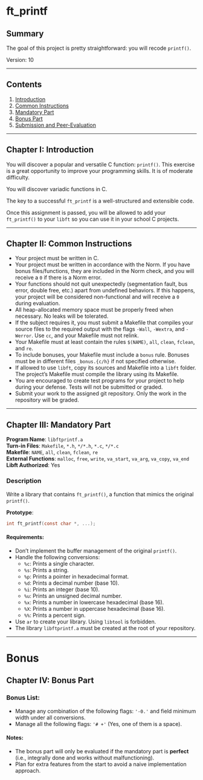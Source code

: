 # ft_printf

## Summary
The goal of this project is pretty straightforward: you will recode `printf()`.

Version: 10

---

## Contents

1. [Introduction](#introduction)  
2. [Common Instructions](#common-instructions)  
3. [Mandatory Part](#mandatory-part)  
4. [Bonus Part](#bonus-part)  
5. [Submission and Peer-Evaluation](#submission-and-peer-evaluation)  

---

## Chapter I: Introduction

You will discover a popular and versatile C function: `printf()`. This exercise is a great opportunity to improve your programming skills. It is of moderate difficulty.

You will discover variadic functions in C.

The key to a successful `ft_printf` is a well-structured and extensible code.

Once this assignment is passed, you will be allowed to add your `ft_printf()` to your `libft` so you can use it in your school C projects.

---

## Chapter II: Common Instructions

- Your project must be written in C.
- Your project must be written in accordance with the Norm. If you have bonus files/functions, they are included in the Norm check, and you will receive a `0` if there is a Norm error.
- Your functions should not quit unexpectedly (segmentation fault, bus error, double free, etc.) apart from undefined behaviors. If this happens, your project will be considered non-functional and will receive a `0` during evaluation.
- All heap-allocated memory space must be properly freed when necessary. No leaks will be tolerated.
- If the subject requires it, you must submit a Makefile that compiles your source files to the required output with the flags `-Wall`, `-Wextra`, and `-Werror`. Use `cc`, and your Makefile must not relink.
- Your Makefile must at least contain the rules `$(NAME)`, `all`, `clean`, `fclean`, and `re`.
- To include bonuses, your Makefile must include a `bonus` rule. Bonuses must be in different files `_bonus.{c/h}` if not specified otherwise.
- If allowed to use `libft`, copy its sources and Makefile into a `libft` folder. The project’s Makefile must compile the library using its Makefile.
- You are encouraged to create test programs for your project to help during your defense. Tests will not be submitted or graded.
- Submit your work to the assigned git repository. Only the work in the repository will be graded.

---

## Chapter III: Mandatory Part

**Program Name**: `libftprintf.a`  
**Turn-in Files**: `Makefile`, `*.h`, `*/*.h`, `*.c`, `*/*.c`  
**Makefile**: `NAME`, `all`, `clean`, `fclean`, `re`  
**External Functions**: `malloc`, `free`, `write`, `va_start`, `va_arg`, `va_copy`, `va_end`  
**Libft Authorized**: Yes  

### Description

Write a library that contains `ft_printf()`, a function that mimics the original `printf()`.

**Prototype**:
```c
int ft_printf(const char *, ...);
```

#### Requirements:
- Don’t implement the buffer management of the original `printf()`.
- Handle the following conversions:
  - `%c`: Prints a single character.
  - `%s`: Prints a string.
  - `%p`: Prints a pointer in hexadecimal format.
  - `%d`: Prints a decimal number (base 10).
  - `%i`: Prints an integer (base 10).
  - `%u`: Prints an unsigned decimal number.
  - `%x`: Prints a number in lowercase hexadecimal (base 16).
  - `%X`: Prints a number in uppercase hexadecimal (base 16).
  - `%%`: Prints a percent sign.
- Use `ar` to create your library. Using `libtool` is forbidden.
- The library `libftprintf.a` must be created at the root of your repository.

---

# Bonus

## Chapter IV: Bonus Part

### Bonus List:
- Manage any combination of the following flags: `'-0.'` and field minimum width under all conversions.
- Manage all the following flags: `'# +'` (Yes, one of them is a space).

#### Notes:
- The bonus part will only be evaluated if the mandatory part is **perfect** (i.e., integrally done and works without malfunctioning).
- Plan for extra features from the start to avoid a naive implementation approach.
